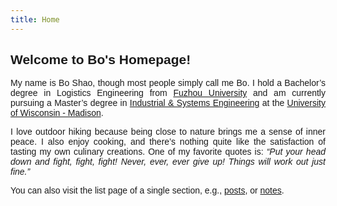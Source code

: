 ```yaml
---
title: Home
---
```


<div style="font-family: 'Georgia', sans-serif; text-align: justify;">

## Welcome to Bo's Homepage!<br>

My name is Bo Shao, though most people simply call me Bo. I hold a Bachelor’s degree in Logistics Engineering from [Fuzhou University](https://www.fzu.edu.cn/) and am currently pursuing a Master’s degree in [Industrial & Systems Engineering](https://engineering.wisc.edu/departments/industrial-systems-engineering/) at the [University of Wisconsin - Madison](https://www.wisc.edu/).

I love outdoor hiking because being close to nature brings me a sense of inner peace. I also enjoy cooking, and there’s nothing quite like the satisfaction of tasting my own culinary creations. One of my favorite quotes is: *“Put your head down and fight, fight, fight! Never, ever, ever give up! Things will work out just fine.”*

You can also visit the list page of a single section, e.g., [posts](/post/), or [notes](/note/).

</div>
